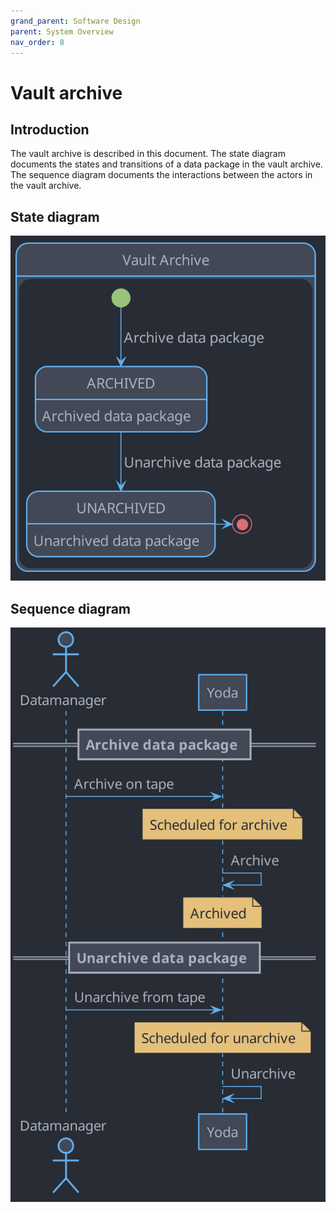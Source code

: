 ```yaml
---
grand_parent: Software Design
parent: System Overview
nav_order: 8
---
```

# Vault archive

## Introduction

The vault archive is described in this document.
The state diagram documents the states and transitions of a data package in the vault archive.
The sequence diagram documents the interactions between the actors in the vault archive.

## State diagram

![State diagram](img/vault-archive/vault-archive-state-diagram.png)

## Sequence diagram

![Sequence diagram](img/vault-archive/vault-archive-sequence-diagram.png)
